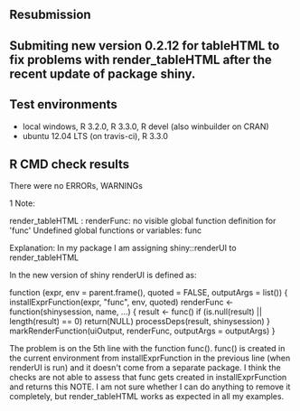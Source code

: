 ## Resubmission

## Submiting new version 0.2.12 for tableHTML to fix problems with render_tableHTML after the recent update of package shiny.

## Test environments
* local windows, R 3.2.0, R 3.3.0, R devel (also winbuilder on CRAN)
* ubuntu 12.04 LTS (on travis-ci), R 3.3.0

## R CMD check results
There were no ERRORs, WARNINGs

1 Note:

render_tableHTML : renderFunc: no visible global function definition
  for 'func'
Undefined global functions or variables:
  func

Explanation:
In my package I am assigning shiny::renderUI to render_tableHTML

In the new version of shiny renderUI is defined as:

function (expr, env = parent.frame(), quoted = FALSE, outputArgs = list()) 
{
    installExprFunction(expr, "func", env, quoted)
    renderFunc <- function(shinysession, name, ...) {
        result <- func()
        if (is.null(result) || length(result) == 0) 
            return(NULL)
        processDeps(result, shinysession)
    }
    markRenderFunction(uiOutput, renderFunc, outputArgs = outputArgs)
}

The problem is on the 5th line with the function func(). func() is created in the current environment
from installExprFunction in the previous line (when renderUI is run) and it doesn't come from a separate package. I think
the checks are not able to assess that func gets created in installExprFunction and returns this NOTE. I am not sure whether
I can do anything to remove it completely, but render_tableHTML works as expected in all my examples.  
